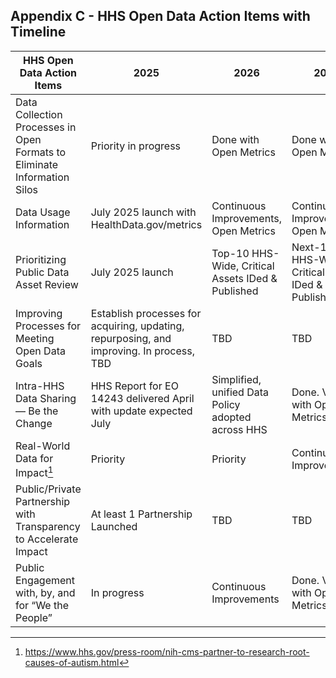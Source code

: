## Appendix C - HHS Open Data Action Items with Timeline


| **HHS Open Data Action Items**                                      | **2025**                                                   | **2026**                                                   | **2027**                                                   | **2028**                                                   |
|---------------------------------------------------------------------|-----------------------------------------------------------|-----------------------------------------------------------|-----------------------------------------------------------|-----------------------------------------------------------|
| Data Collection Processes in Open Formats to Eliminate Information Silos | Priority in progress                                       | Done with Open Metrics                                    | Done with Open Metrics                                    | Done with Open Metrics                                    |
| Data Usage Information                                              | July 2025 launch with HealthData.gov/metrics              | Continuous Improvements, Open Metrics                     | Continuous Improvements, Open Metrics                     | Continuous Improvements, Open Metrics                     |
| Prioritizing Public Data Asset Review                               | July 2025 launch                                          | Top-10 HHS-Wide, Critical Assets IDed & Published         | Next-10 HHS-Wide, Critical Assets IDed & Published        | Next-10 HHS-Wide, Critical Assets IDed & Published        |
| Improving Processes for Meeting Open Data Goals                     | Establish processes for acquiring, updating, repurposing, and improving. In process, TBD | TBD                                                       | TBD                                                       | TBD                                                       |
| Intra-HHS Data Sharing — Be the Change                              | HHS Report for EO 14243 delivered April with update expected July | Simplified, unified Data Policy adopted across HHS         | Done. Visible with Open Metrics                           | Done. Visible with Open Metrics                           |
| Real-World Data for Impact[^41]                                     | Priority                                                  | Priority                                                  | Continuous Improvements                                   | Continuous Improvements                                   |
| Public/Private Partnership with Transparency to Accelerate Impact   | At least 1 Partnership Launched                           | TBD                                                       | TBD                                                       | TBD                                                       |
| Public Engagement with, by, and for “We the People”                | In progress                                               | Continuous Improvements                                   | Done. Visible with Open Metrics                           | Done. Visible with Open Metrics                           |

[^41]: <https://www.hhs.gov/press-room/nih-cms-partner-to-research-root-causes-of-autism.html>
